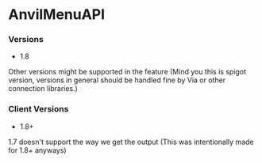 # AnvilMenuAPI

### Versions
- 1.8

Other versions might be supported in the feature
(Mind you this is spigot version, versions in general should be 
handled fine by Via or other connection libraries.)

### Client Versions
- 1.8+

1.7 doesn't support the way we get the output (This was intentionally made for 1.8+ anyways)
